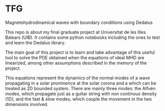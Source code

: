  # TFG

Magnetohydrodinamical waves with boundary conditions using Dedalus

This repo is about my final graduate project at Universitat de les Illes Balears (UIB). It contains some python notebooks including the ones to test and learn the Dedalus library.

The main goal of this project is to learn and take advantage of this useful tool to solve the PDE obtained when the equations of ideal MHD are linearized, among other assumptions described in the memory of the project.

This equations represent the dynamics of the normal modes of a wave propagating in a solar prominence at the solar corona and a which can be treated as 2D bounded system. There are mainly three modes: the Alfvén modes, which propagate just as a guitar string with non continous density (1D), and the fast & slow modes, which couple the movement in the two dimensions involved.
